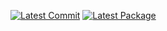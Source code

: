 [![Latest Commit](https://github.com/lameox/Endpoints/actions/workflows/build-and-test-prs-and-commits.yml/badge.svg)](https://github.com/lameox/Endpoints/actions/workflows/build-and-test-prs-and-commits.yml)
[![Latest Package](https://github.com/lameox/Endpoints/actions/workflows/create-package-for-tag.yml/badge.svg)](https://github.com/lameox/Endpoints/actions/workflows/create-package-for-tag.yml)